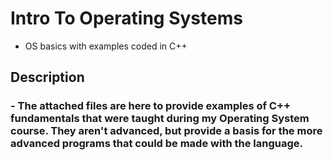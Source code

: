 # Intro To Operating Systems
 - OS basics with examples coded in C++

## Description

### - The attached files are here to provide examples of C++ fundamentals that were taught during my Operating System course. They aren't advanced, but provide a basis for the more advanced programs that could be made with the language.
